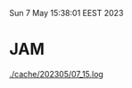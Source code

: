 Sun  7 May 15:38:01 EEST 2023
# JAM
<a href='./cache/202305/07_15.log'>./cache/202305/07_15.log</a>
